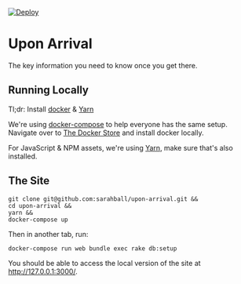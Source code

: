 [![Deploy](https://www.herokucdn.com/deploy/button.svg)](https://heroku.com/deploy)

# Upon Arrival

The key information you need to know once you get there.

## Running Locally

Tl;dr: Install [docker](https://store.docker.com/editions/community/docker-ce-desktop-mac) & [Yarn](https://yarnpkg.com/lang/en/docs/install/#mac-stable)

We're using [docker-compose](https://docs.docker.com/compose/rails/) to help everyone has the same setup. Navigate over to [The Docker Store](https://store.docker.com/editions/community/docker-ce-desktop-mac) and install docker locally.

For JavaScript & NPM assets, we're using [Yarn](https://yarnpkg.com/lang/en/docs/install/#mac-stable), make sure that's also installed.

## The Site

    git clone git@github.com:sarahball/upon-arrival.git &&
    cd upon-arrival &&
    yarn && 
    docker-compose up

Then in another tab, run:

    docker-compose run web bundle exec rake db:setup

You should be able to access the local version of the site at http://127.0.0.1:3000/.
